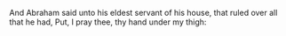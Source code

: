 And Abraham said unto his eldest servant of his house, that ruled over all that he had, Put, I pray thee, thy hand under my thigh:
